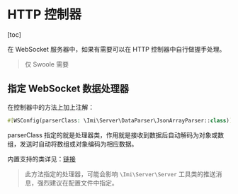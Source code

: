 # HTTP 控制器

[toc]

在 WebSocket 服务器中，如果有需要可以在 HTTP 控制器中自行做握手处理。

> 仅 Swoole 需要

## 指定 WebSocket 数据处理器

在控制器中的方法上加上注解：

```php
#[WSConfig(parserClass: \Imi\Server\DataParser\JsonArrayParser::class)]
```

parserClass 指定的就是处理器类，作用就是接收到数据后自动解码为对象或数组，发送时自动将数组或对象编码为相应数据。

内置支持的类详见：[链接](/v3.0/components/server/dataParser.html)

> 此方法指定的处理器，可能会影响 `\Imi\Server\Server` 工具类的推送消息，强烈建议在配置文件中指定。
